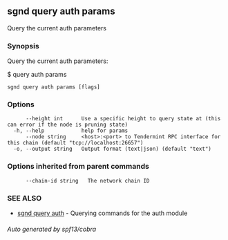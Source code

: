 ## sgnd query auth params

Query the current auth parameters

### Synopsis

Query the current auth parameters:

$ <appd> query auth params

```
sgnd query auth params [flags]
```

### Options

```
      --height int      Use a specific height to query state at (this can error if the node is pruning state)
  -h, --help            help for params
      --node string     <host>:<port> to Tendermint RPC interface for this chain (default "tcp://localhost:26657")
  -o, --output string   Output format (text|json) (default "text")
```

### Options inherited from parent commands

```
      --chain-id string   The network chain ID
```

### SEE ALSO

* [sgnd query auth](sgnd_query_auth.md)	 - Querying commands for the auth module

###### Auto generated by spf13/cobra
